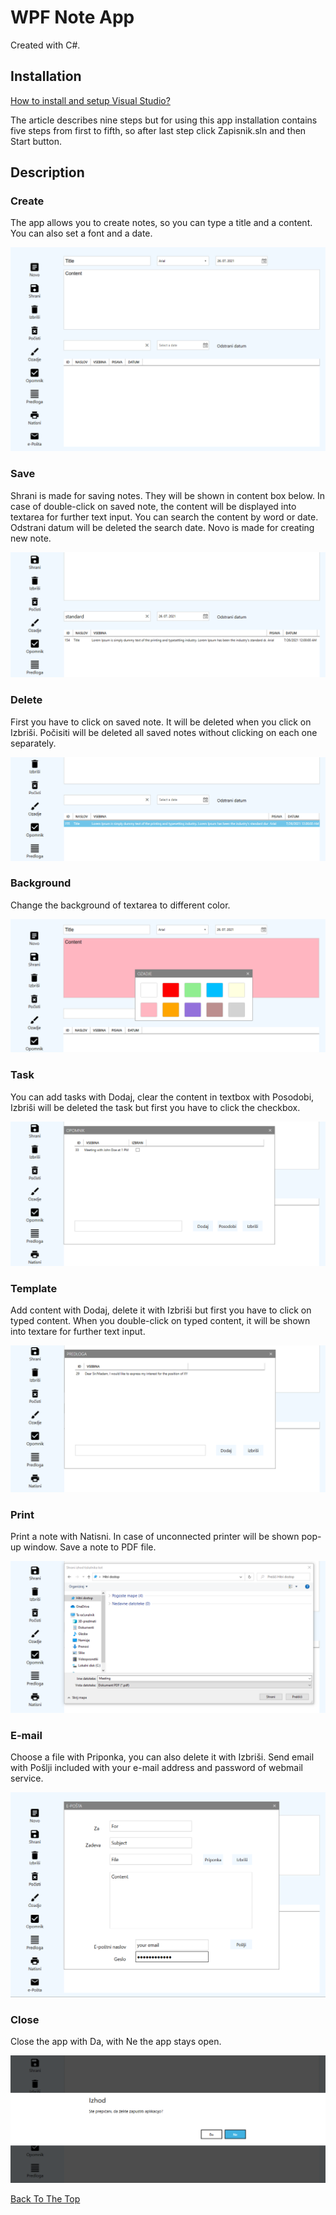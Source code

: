 # WPF Note App

Created with C#.

## Installation

<a href="https://www.geeksforgeeks.org/how-to-install-and-setup-visual-studio-for-c-sharp/">How to install and setup Visual Studio?</a>

The article describes nine steps but for using this app installation contains five steps from first to fifth, so after last step click Zapisnik.sln and then Start button.

## Description

### Create

The app allows you to create notes, so you can type a title and a content. You can also set a font and a date.

![](screenshots/create.png)

### Save

Shrani is made for saving notes. They will be shown in content box below. In case of double-click on saved note, the content will be displayed into textarea for 
further text input. You can search the content by word or date. Odstrani datum will be deleted the search date. Novo is made for creating new note.

![](screenshots/save.png)

### Delete

First you have to click on saved note. It will be deleted when you click on Izbriši. Počisiti will be deleted all saved notes without  clicking on each one separately.

![](screenshots/delete.png)

### Background

Change the background of textarea to different color.

![](screenshots/background.png)

### Task

You can add tasks with Dodaj, clear the content in textbox with Posodobi, Izbriši will be deleted the task but first you have to click the checkbox.

![](screenshots/task.png)

### Template

Add content with Dodaj, delete it with Izbriši but first you have to click on typed content. When you double-click on typed content, it will 
be shown into textare for further text input.

![](screenshots/template.png)

### Print

Print a note with Natisni. In case of unconnected printer will be shown pop-up window. Save a note to PDF file.

![](screenshots/print.png)

### E-mail

Choose a file with Priponka, you can also delete it with Izbriši. 
Send email with Pošlji included with your e-mail address and password of webmail service.

![](screenshots/email.png)

### Close

Close the app with Da, with Ne the app stays open.

![](screenshots/close.png)


[Back To The Top](#wpf-note-app)
